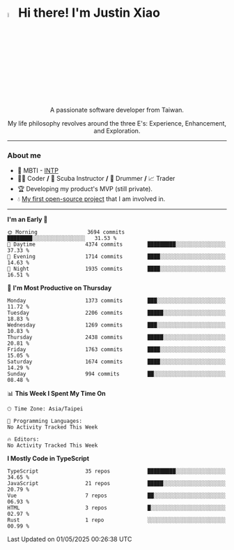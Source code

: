# <img src="https://media.giphy.com/media/hvRJCLFzcasrR4ia7z/giphy.gif" width="5%">Hi there! I'm Justin Xiao
<p align="center">A passionate software developer from Taiwan.  </p>
<p align="center">My life philosophy revolves around the three E's: Experience, Enhancement, and Exploration.</p>

---
### About me
- 👀 MBTI - [INTP](https://www.16personalities.com/intp-personality)
- 👨‍💻 Coder **/** 🤿 Scuba Instructor **/** 🥁 Drummer **/** 📈 Trader
- 🏆 Developing my product's MVP (still private).
- 💧 [My first open-source project](https://github.com/Game-as-a-Service/Game-Lobby-Web) that I am involved in.

---
<!--START_SECTION:waka-->
**I'm an Early 🐤** 

```text
🌞 Morning                3694 commits        ████████░░░░░░░░░░░░░░░░░   31.53 % 
🌆 Daytime                4374 commits        █████████░░░░░░░░░░░░░░░░   37.33 % 
🌃 Evening                1714 commits        ████░░░░░░░░░░░░░░░░░░░░░   14.63 % 
🌙 Night                  1935 commits        ████░░░░░░░░░░░░░░░░░░░░░   16.51 % 
```
📅 **I'm Most Productive on Thursday** 

```text
Monday                   1373 commits        ███░░░░░░░░░░░░░░░░░░░░░░   11.72 % 
Tuesday                  2206 commits        █████░░░░░░░░░░░░░░░░░░░░   18.83 % 
Wednesday                1269 commits        ███░░░░░░░░░░░░░░░░░░░░░░   10.83 % 
Thursday                 2438 commits        █████░░░░░░░░░░░░░░░░░░░░   20.81 % 
Friday                   1763 commits        ████░░░░░░░░░░░░░░░░░░░░░   15.05 % 
Saturday                 1674 commits        ████░░░░░░░░░░░░░░░░░░░░░   14.29 % 
Sunday                   994 commits         ██░░░░░░░░░░░░░░░░░░░░░░░   08.48 % 
```


📊 **This Week I Spent My Time On** 

```text
🕑︎ Time Zone: Asia/Taipei

💬 Programming Languages: 
No Activity Tracked This Week

🔥 Editors: 
No Activity Tracked This Week
```

**I Mostly Code in TypeScript** 

```text
TypeScript               35 repos            █████████░░░░░░░░░░░░░░░░   34.65 % 
JavaScript               21 repos            █████░░░░░░░░░░░░░░░░░░░░   20.79 % 
Vue                      7 repos             ██░░░░░░░░░░░░░░░░░░░░░░░   06.93 % 
HTML                     3 repos             █░░░░░░░░░░░░░░░░░░░░░░░░   02.97 % 
Rust                     1 repo              ░░░░░░░░░░░░░░░░░░░░░░░░░   00.99 % 
```




 Last Updated on 01/05/2025 00:26:38 UTC
<!--END_SECTION:waka-->

